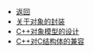 * [返回](../README.md)
* [关于对象的封装](./encapsulation.md)
* [C++对象模型的设计](./cppModel.md)
* [C++对C结构体的兼容](./struct.md)




